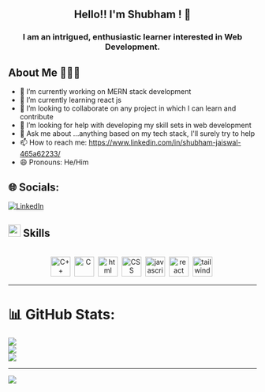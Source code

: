 <h2 align="center">Hello!! I'm Shubham ! 👋</h2>
<h3 align="center">I am an intrigued, enthusiastic learner interested in Web Development.</h3>


## About Me 🙋🏻‍♂️
- 🔭 I’m currently working on MERN stack development 
- 🌱 I’m currently learning react js
- 👯 I’m looking to collaborate on any project in which I can learn and contribute 
- 🤔 I’m looking for help with developing my skill sets in web development
- 💬 Ask me about ...anything based on my tech stack, I'll surely try to help
- 📫 How to reach me: https://www.linkedin.com/in/shubham-jaiswal-465a62233/
- 😄 Pronouns: He/Him
<!-- ⚡ Fun fact: People believe me, actually more than what I do. -->

## 🌐 Socials:
[![LinkedIn](https://img.shields.io/badge/LinkedIn-%230077B5.svg?logo=linkedin&logoColor=white)](https://www.linkedin.com/in/shubham-jaiswal-465a62233/) 

## <img src="https://media2.giphy.com/media/QssGEmpkyEOhBCb7e1/giphy.gif?cid=ecf05e47a0n3gi1bfqntqmob8g9aid1oyj2wr3ds3mg700bl&rid=giphy.gif" width ="25"><b> Skills</b>
<br>


<div align="center">
  <img src="https://cdn.worldvectorlogo.com/logos/c-1.svg" title="C++" alt="C++" width="40" height="40"/>&nbsp;
  <img src="https://cdn.worldvectorlogo.com/logos/c.svg" title="C" alt="C" width="40" height="40"/>&nbsp;
  <img src="https://cdn.worldvectorlogo.com/logos/html-1.svg" title="html" alt="html" width="40" height="40"/>&nbsp;
  <img src="https://cdn.worldvectorlogo.com/logos/css-3.svg" title="CSS" alt="CSS" width="40" height="40"/>&nbsp;
<!--   <img src="https://cdn.worldvectorlogo.com/logos/bootstrap-5-1.svg" title="Bootstrap" alt="Bootstrap" width="40" height="40"/>&nbsp; -->
  <img src="https://cdn.worldvectorlogo.com/logos/logo-javascript.svg" title="javascript" alt="javascript" width="40" height="40"/>&nbsp;
<!--   <img src="https://cdn.worldvectorlogo.com/logos/mongodb-icon-1.svg" title="mongoDB" alt="mongoDB" width="40" height="40"/>&nbsp; -->
<!--   <img src="https://cdn.worldvectorlogo.com/logos/npm.svg" title="npm" alt="npm" width="40" height="40"/>&nbsp; -->
<!--   <img src="https://cdn.worldvectorlogo.com/logos/jquery-4.svg" title="jQuery" alt="jQuery" width="40" height="40"/>&nbsp; -->
  <img src="https://cdn.worldvectorlogo.com/logos/react-2.svg" title="React" alt="react" width="40" height="40"/>&nbsp;
<!--   <img src="https://cdn.worldvectorlogo.com/logos/nodejs-1.svg" title="nodejs" alt="nodejs" width="40" height="40"/>&nbsp; -->
  <img src="https://cdn.worldvectorlogo.com/logos/tailwind-css-2.svg" title="Tailwind" alt="tailwind" width="40" height="40"/>&nbsp;
</div> 	

---

# 📊 GitHub Stats:
![](https://github-readme-stats.vercel.app/api?username=shubhujais15&theme=dark&hide_border=false&include_all_commits=true&count_private=true)<br/>
![](https://github-readme-streak-stats.herokuapp.com/?user=shubhujais15&theme=dark&hide_border=false)<br/>
![](https://github-readme-stats.vercel.app/api/top-langs/?username=shubhujais15&theme=dark&hide_border=false&include_all_commits=true&count_private=true&layout=compact)

---
[![](https://visitcount.itsvg.in/api?id=shubhujais15&icon=0&color=0)](https://visitcount.itsvg.in)

<!-- Proudly created with GPRM ( https://gprm.itsvg.in ) -->
